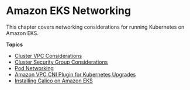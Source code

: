 # Amazon EKS Networking<a name="eks-networking"></a>

This chapter covers networking considerations for running Kubernetes on Amazon EKS\.

**Topics**
+ [Cluster VPC Considerations](network_reqs.md)
+ [Cluster Security Group Considerations](sec-group-reqs.md)
+ [Pod Networking](pod-networking.md)
+ [Amazon VPC CNI Plugin for Kubernetes Upgrades](cni-upgrades.md)
+ [Installing Calico on Amazon EKS](calico.md)